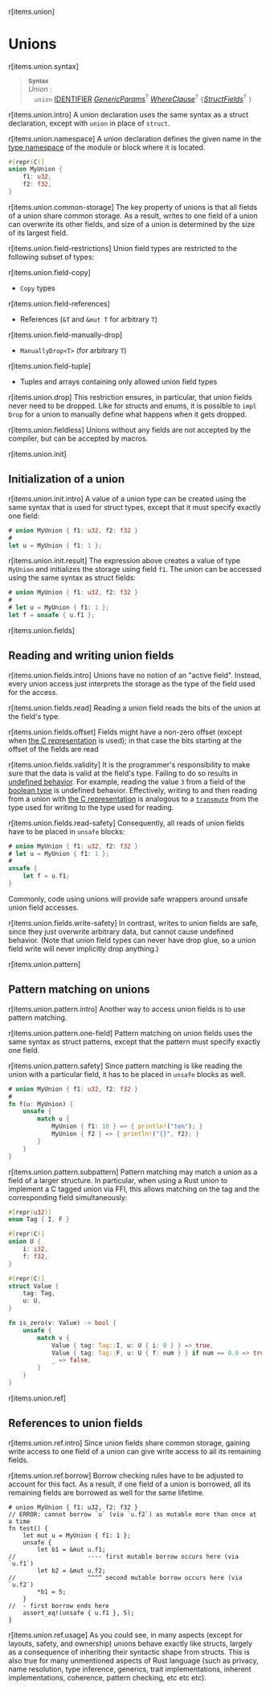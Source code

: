 r[items.union]
# Unions

r[items.union.syntax]
> **<sup>Syntax</sup>**\
> _Union_ :\
> &nbsp;&nbsp; `union` [IDENTIFIER]&nbsp;[_GenericParams_]<sup>?</sup> [_WhereClause_]<sup>?</sup>
>   `{`[_StructFields_]<sup>?</sup> `}`

r[items.union.intro]
A union declaration uses the same syntax as a struct declaration, except with
`union` in place of `struct`.

r[items.union.namespace]
A union declaration defines the given name in the [type namespace] of the module or block where it is located.

```rust
#[repr(C)]
union MyUnion {
    f1: u32,
    f2: f32,
}
```

r[items.union.common-storage]
The key property of unions is that all fields of a union share common storage.
As a result, writes to one field of a union can overwrite its other fields, and
size of a union is determined by the size of its largest field.

r[items.union.field-restrictions]
Union field types are restricted to the following subset of types:

r[items.union.field-copy]
- `Copy` types

r[items.union.field-references]
- References (`&T` and `&mut T` for arbitrary `T`)

r[items.union.field-manually-drop]
- `ManuallyDrop<T>` (for arbitrary `T`)

r[items.union.field-tuple]
- Tuples and arrays containing only allowed union field types

r[items.union.drop]
This restriction ensures, in particular, that union fields never need to be
dropped. Like for structs and enums, it is possible to `impl Drop` for a union
to manually define what happens when it gets dropped.

r[items.union.fieldless]
Unions without any fields are not accepted by the compiler, but can be accepted by macros.

r[items.union.init]
## Initialization of a union

r[items.union.init.intro]
A value of a union type can be created using the same syntax that is used for
struct types, except that it must specify exactly one field:

```rust
# union MyUnion { f1: u32, f2: f32 }
#
let u = MyUnion { f1: 1 };
```

r[items.union.init.result]
The expression above creates a value of type `MyUnion` and initializes the
storage using field `f1`. The union can be accessed using the same syntax as
struct fields:

```rust
# union MyUnion { f1: u32, f2: f32 }
#
# let u = MyUnion { f1: 1 };
let f = unsafe { u.f1 };
```

r[items.union.fields]
## Reading and writing union fields

r[items.union.fields.intro]
Unions have no notion of an "active field". Instead, every union access just
interprets the storage as the type of the field used for the access.

r[items.union.fields.read]
Reading a union field reads the bits of the union at the field's type.

r[items.union.fields.offset]
Fields might have a non-zero offset (except when [the C representation] is used); in that case the
bits starting at the offset of the fields are read

r[items.union.fields.validity]
It is the programmer's responsibility to make sure that the data is valid at the field's type. Failing
to do so results in [undefined behavior]. For example, reading the value `3`
from a field of the [boolean type] is undefined behavior. Effectively,
writing to and then reading from a union with [the C representation] is
analogous to a [`transmute`] from the type used for writing to the type used for
reading.

r[items.union.fields.read-safety]
Consequently, all reads of union fields have to be placed in `unsafe` blocks:

```rust
# union MyUnion { f1: u32, f2: f32 }
# let u = MyUnion { f1: 1 };
#
unsafe {
    let f = u.f1;
}
```

Commonly, code using unions will provide safe wrappers around unsafe union
field accesses.

r[items.union.fields.write-safety]
In contrast, writes to union fields are safe, since they just overwrite
arbitrary data, but cannot cause undefined behavior. (Note that union field
types can never have drop glue, so a union field write will never implicitly
drop anything.)

r[items.union.pattern]
## Pattern matching on unions

r[items.union.pattern.intro]
Another way to access union fields is to use pattern matching.

r[items.union.pattern.one-field]
Pattern matching on union fields uses the same syntax as struct patterns, except that the pattern
must specify exactly one field.

r[items.union.pattern.safety]
Since pattern matching is like reading the union with a particular field, it has to be placed in `unsafe` blocks as well.

```rust
# union MyUnion { f1: u32, f2: f32 }
#
fn f(u: MyUnion) {
    unsafe {
        match u {
            MyUnion { f1: 10 } => { println!("ten"); }
            MyUnion { f2 } => { println!("{}", f2); }
        }
    }
}
```

r[items.union.pattern.subpattern]
Pattern matching may match a union as a field of a larger structure. In
particular, when using a Rust union to implement a C tagged union via FFI, this
allows matching on the tag and the corresponding field simultaneously:

```rust
#[repr(u32)]
enum Tag { I, F }

#[repr(C)]
union U {
    i: i32,
    f: f32,
}

#[repr(C)]
struct Value {
    tag: Tag,
    u: U,
}

fn is_zero(v: Value) -> bool {
    unsafe {
        match v {
            Value { tag: Tag::I, u: U { i: 0 } } => true,
            Value { tag: Tag::F, u: U { f: num } } if num == 0.0 => true,
            _ => false,
        }
    }
}
```

r[items.union.ref]
## References to union fields

r[items.union.ref.intro]
Since union fields share common storage, gaining write access to one field of a
union can give write access to all its remaining fields.

r[items.union.ref.borrow]
Borrow checking rules have to be adjusted to account for this fact. As a result, if one field of a
union is borrowed, all its remaining fields are borrowed as well for the same
lifetime.

```rust,compile_fail
# union MyUnion { f1: u32, f2: f32 }
// ERROR: cannot borrow `u` (via `u.f2`) as mutable more than once at a time
fn test() {
    let mut u = MyUnion { f1: 1 };
    unsafe {
        let b1 = &mut u.f1;
//                    ---- first mutable borrow occurs here (via `u.f1`)
        let b2 = &mut u.f2;
//                    ^^^^ second mutable borrow occurs here (via `u.f2`)
        *b1 = 5;
    }
//  - first borrow ends here
    assert_eq!(unsafe { u.f1 }, 5);
}
```

r[items.union.ref.usage]
As you could see, in many aspects (except for layouts, safety, and ownership)
unions behave exactly like structs, largely as a consequence of inheriting
their syntactic shape from structs. This is also true for many unmentioned
aspects of Rust language (such as privacy, name resolution, type inference,
generics, trait implementations, inherent implementations, coherence, pattern
checking, etc etc etc).

[IDENTIFIER]: ../identifiers.md
[_GenericParams_]: generics.md
[_WhereClause_]: generics.md#where-clauses
[_StructFields_]: structs.md
[`transmute`]: std::mem::transmute
[boolean type]: ../types/boolean.md
[the C representation]: ../type-layout.md#reprc-unions
[type namespace]: ../names/namespaces.md
[undefined behavior]: ../behavior-considered-undefined.md
